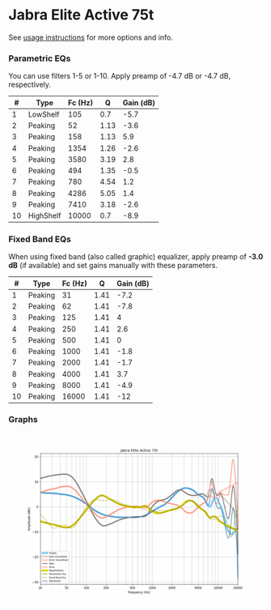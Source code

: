 # Jabra Elite Active 75t
See [usage instructions](https://github.com/jaakkopasanen/AutoEq#usage) for more options and info.

### Parametric EQs
You can use filters 1-5 or 1-10. Apply preamp of -4.7 dB or -4.7 dB, respectively.

|   # | Type      |   Fc (Hz) |    Q |   Gain (dB) |
|-----|-----------|-----------|------|-------------|
|   1 | LowShelf  |       105 | 0.7  |        -5.7 |
|   2 | Peaking   |        52 | 1.13 |        -3.6 |
|   3 | Peaking   |       158 | 1.13 |         5.9 |
|   4 | Peaking   |      1354 | 1.26 |        -2.6 |
|   5 | Peaking   |      3580 | 3.19 |         2.8 |
|   6 | Peaking   |       494 | 1.35 |        -0.5 |
|   7 | Peaking   |       780 | 4.54 |         1.2 |
|   8 | Peaking   |      4286 | 5.05 |         1.4 |
|   9 | Peaking   |      7410 | 3.18 |        -2.6 |
|  10 | HighShelf |     10000 | 0.7  |        -8.9 |

### Fixed Band EQs
When using fixed band (also called graphic) equalizer, apply preamp of **-3.0 dB** (if available) and set gains manually with these parameters.

|   # | Type    |   Fc (Hz) |    Q |   Gain (dB) |
|-----|---------|-----------|------|-------------|
|   1 | Peaking |        31 | 1.41 |        -7.2 |
|   2 | Peaking |        62 | 1.41 |        -7.8 |
|   3 | Peaking |       125 | 1.41 |         4   |
|   4 | Peaking |       250 | 1.41 |         2.6 |
|   5 | Peaking |       500 | 1.41 |         0   |
|   6 | Peaking |      1000 | 1.41 |        -1.8 |
|   7 | Peaking |      2000 | 1.41 |        -1.7 |
|   8 | Peaking |      4000 | 1.41 |         3.7 |
|   9 | Peaking |      8000 | 1.41 |        -4.9 |
|  10 | Peaking |     16000 | 1.41 |       -12   |

### Graphs
![](./Jabra%20Elite%20Active%2075t.png)
